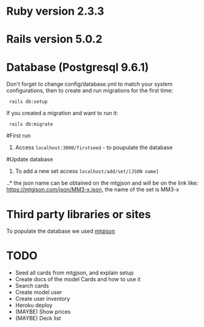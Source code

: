 # Ruby version 2.3.3

# Rails version 5.0.2

# Database (Postgresql 9.6.1)
Don't forget to change config/database.yml to match your system configurations,
then to create and run migrations for the first time:
  
``` rails db:setup```

If  you created a migration and want to run it:
  
``` rails db:migrate```

#First run
 1. Access  ```localhost:3000/firstseed``` - to poupulate the database 
 
#Update database
 1. To add a new set access ```localhost/add/set/[JSON name]``` 
 
 ..* the json name can be obtained on the mtgjson and will be on the link like: https://mtgjson.com/json/MM3-x.json, the name of the set is MM3-x  

# Third party libraries or sites
To populate the database we used [mtgjson](https://mtgjson.com/)

# TODO
  * Seed all cards from mtgjson, and explain setup
  * Create docs of the model Cards and how to use it
  * Search cards
  * Create model user
  * Create user inventory
  * Heroku deploy
  * (MAYBE) Show prices
  * (MAYBE) Deck list
